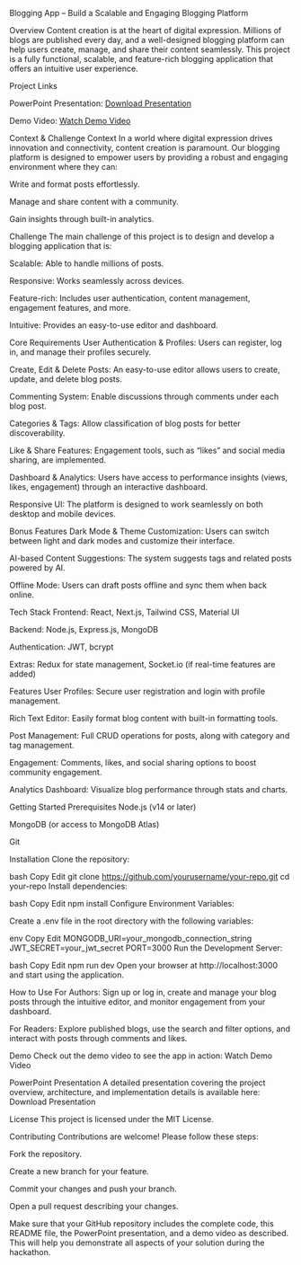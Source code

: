 Blogging App – Build a Scalable and Engaging Blogging Platform

Overview
Content creation is at the heart of digital expression. Millions of blogs are published every day, and a well-designed blogging platform can help users create, manage, and share their content seamlessly. This project is a fully functional, scalable, and feature-rich blogging application that offers an intuitive user experience.

Project Links

PowerPoint Presentation: [Download Presentation](https://docs.google.com/presentation/d/1Q1rNE3ZVkuFBYrm5ikIZWnoc9ZBloJ0c/edit?usp=sharing&ouid=100343117662777328807&rtpof=true&sd=true)

Demo Video: [Watch Demo Video](https://drive.google.com/file/d/1o7fckuHNGQMmS4jYIbNEgQLmHyrJz6ei/view?usp=sharing)

Context & Challenge
Context
In a world where digital expression drives innovation and connectivity, content creation is paramount. Our blogging platform is designed to empower users by providing a robust and engaging environment where they can:

Write and format posts effortlessly.

Manage and share content with a community.

Gain insights through built-in analytics.

Challenge
The main challenge of this project is to design and develop a blogging application that is:

Scalable: Able to handle millions of posts.

Responsive: Works seamlessly across devices.

Feature-rich: Includes user authentication, content management, engagement features, and more.

Intuitive: Provides an easy-to-use editor and dashboard.

Core Requirements
User Authentication & Profiles:
Users can register, log in, and manage their profiles securely.

Create, Edit & Delete Posts:
An easy-to-use editor allows users to create, update, and delete blog posts.

Commenting System:
Enable discussions through comments under each blog post.

Categories & Tags:
Allow classification of blog posts for better discoverability.

Like & Share Features:
Engagement tools, such as “likes” and social media sharing, are implemented.

Dashboard & Analytics:
Users have access to performance insights (views, likes, engagement) through an interactive dashboard.

Responsive UI:
The platform is designed to work seamlessly on both desktop and mobile devices.

Bonus Features
Dark Mode & Theme Customization:
Users can switch between light and dark modes and customize their interface.

AI-based Content Suggestions:
The system suggests tags and related posts powered by AI.

Offline Mode:
Users can draft posts offline and sync them when back online.

Tech Stack
Frontend: React, Next.js, Tailwind CSS, Material UI

Backend: Node.js, Express.js, MongoDB

Authentication: JWT, bcrypt

Extras: Redux for state management, Socket.io (if real-time features are added)

Features
User Profiles:
Secure user registration and login with profile management.

Rich Text Editor:
Easily format blog content with built-in formatting tools.

Post Management:
Full CRUD operations for posts, along with category and tag management.

Engagement:
Comments, likes, and social sharing options to boost community engagement.

Analytics Dashboard:
Visualize blog performance through stats and charts.

Getting Started
Prerequisites
Node.js (v14 or later)

MongoDB (or access to MongoDB Atlas)

Git

Installation
Clone the repository:

bash
Copy
Edit
git clone https://github.com/yourusername/your-repo.git
cd your-repo
Install dependencies:

bash
Copy
Edit
npm install
Configure Environment Variables:

Create a .env file in the root directory with the following variables:

env
Copy
Edit
MONGODB_URI=your_mongodb_connection_string
JWT_SECRET=your_jwt_secret
PORT=3000
Run the Development Server:

bash
Copy
Edit
npm run dev
Open your browser at http://localhost:3000 and start using the application.

How to Use
For Authors:
Sign up or log in, create and manage your blog posts through the intuitive editor, and monitor engagement from your dashboard.

For Readers:
Explore published blogs, use the search and filter options, and interact with posts through comments and likes.

Demo
Check out the demo video to see the app in action:
Watch Demo Video

PowerPoint Presentation
A detailed presentation covering the project overview, architecture, and implementation details is available here:
Download Presentation

License
This project is licensed under the MIT License.

Contributing
Contributions are welcome! Please follow these steps:

Fork the repository.

Create a new branch for your feature.

Commit your changes and push your branch.

Open a pull request describing your changes.

Make sure that your GitHub repository includes the complete code, this README file, the PowerPoint presentation, and a demo video as described. This will help you demonstrate all aspects of your solution during the hackathon.

